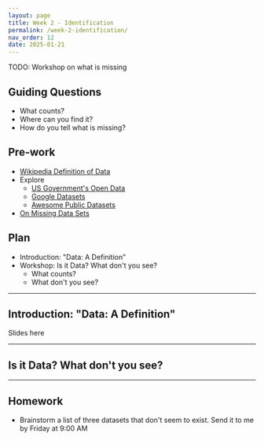 ```yaml
---
layout: page
title: Week 2 - Identification
permalink: /week-2-identification/
nav_order: 12
date: 2025-01-21
---
```


TODO: Workshop on what is missing

## Guiding Questions

* What counts?
* Where can you find it?
* How do you tell what is missing?

## Pre-work

* [Wikipedia Definition of Data](https://en.wikipedia.org/wiki/Data)
* Explore
    * [US Government's Open Data](https://data.gov/)
    * [Google Datasets](https://datasetsearch.research.google.com/)
    * [Awesome Public Datasets](https://github.com/awesomedata/awesome-public-datasets?tab=readme-ov-file#complexnetworks)
* [On Missing Data Sets](https://github.com/MimiOnuoha/missing-datasets)

## Plan

* Introduction: "Data: A Definition" 
* Workshop: Is it Data? What don't you see?
    * What counts?
    * What don't you see?

---
## Introduction: "Data: A Definition"

Slides here

---
## Is it Data? What don't you see?

---

## Homework

* Brainstorm a list of three datasets that don't seem to exist. Send it to me by Friday at 9:00 AM
